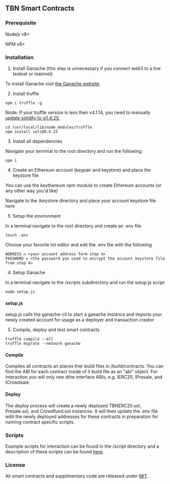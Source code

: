 ## TBN Smart Contracts

### Prerequisite

Nodejs v8+

NPM v6+

### Installation

1. Install Ganache (this step is unnecessary if you connect web3 to a live testnet or mainnet)

To install Ganache visit [the Ganache website](https://truffleframework.com/ganache).


2. Install truffle

```
npm i truffle -g
```

Node: If your truffle version is less then v4.1.14, you need to manually [update solidity to v0.4.25.](https://www.google.com)

```
cd /usr/local/lib/node_modules/truffle
npm install solc@0.4.25
```


3. Install all dependencies

Navigate your terminal to the root directory  and run the following:
```
npm i
```

4. Create an Ethereum account (keypair and keystore) and place the keystore file

You can use the keythereum npm module to create Ethereum accounts (or any other way you'd like)

Navigate to the /keystore directory and place your account keystore file here 

5. Setup the environment

In a terminal navigate to the root directory and create an .env file
```
touch .env
```

Choose your favorite txt editor and edit the .env file with the following
```
ADDRESS = <your account address form step 4>
PASSWORD = <the password you used to encrypt the account keystore file from step 4>
```
4. Setup Ganache

In a terminal navigate to  the /scripts subdirectory and run the setup.js script
```
node setup.js
```

#### setup.js

setup.js calls the ganache-cli to start a ganache instance and imports your newly created account for usage as a deployer and transaction creator


5. Compile, deploy and test smart contracts

```
truffle compile --all
truffle migrate --network ganache
```

#### Compile

Compiles all contracts an places ther build files in /build/contracts. You can find the ABI for each contract inside of it build file as an "abi" object. For interaction you will only nee dthe interface ABIs, e.g. IERC20, IPresale, and ICrowdsale.

#### Deploy

The deploy process will create a newly deployed TBNERC20.sol, Presale.sol, and Crowdfund.sol instances.
It will then update the .env file with the newly deployed addresses for these contracts in preparation for running contract specific scripts.

### Scripts

Example scripts for interaction can be found in the /script directory and a description of these scripts can be found [here](https://github.com/tubiex/smart-contracts/tree/master/scripts/README.md).

### License

All smart contracts and supplimentary code are released under [MIT](https://github.com/tubiex/smart-contracts/LICENSE).